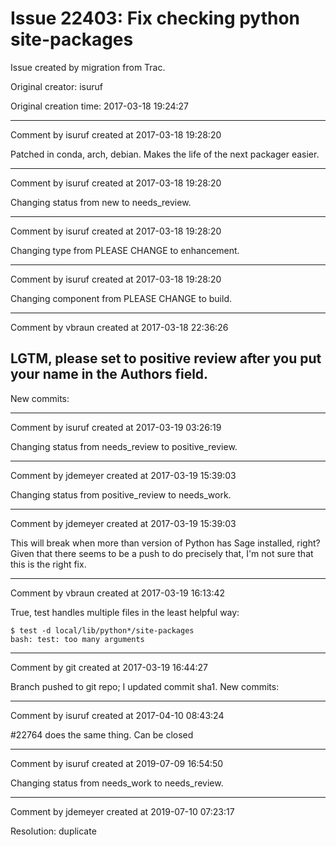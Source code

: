 # Issue 22403: Fix checking python site-packages

Issue created by migration from Trac.

Original creator: isuruf

Original creation time: 2017-03-18 19:24:27




---

Comment by isuruf created at 2017-03-18 19:28:20

Patched in conda, arch, debian. Makes the life of the next packager easier.


---

Comment by isuruf created at 2017-03-18 19:28:20

Changing status from new to needs_review.


---

Comment by isuruf created at 2017-03-18 19:28:20

Changing type from PLEASE CHANGE to enhancement.


---

Comment by isuruf created at 2017-03-18 19:28:20

Changing component from PLEASE CHANGE to build.


---

Comment by vbraun created at 2017-03-18 22:36:26

LGTM, please set to positive review after you put your name in the Authors field.
----
New commits:


---

Comment by isuruf created at 2017-03-19 03:26:19

Changing status from needs_review to positive_review.


---

Comment by jdemeyer created at 2017-03-19 15:39:03

Changing status from positive_review to needs_work.


---

Comment by jdemeyer created at 2017-03-19 15:39:03

This will break when more than version of Python has Sage installed, right? Given that there seems to be a push to do precisely that, I'm not sure that this is the right fix.


---

Comment by vbraun created at 2017-03-19 16:13:42

True, test handles multiple files in the least helpful way:

```
$ test -d local/lib/python*/site-packages
bash: test: too many arguments
```



---

Comment by git created at 2017-03-19 16:44:27

Branch pushed to git repo; I updated commit sha1. New commits:


---

Comment by isuruf created at 2017-04-10 08:43:24

#22764 does the same thing. Can be closed


---

Comment by isuruf created at 2019-07-09 16:54:50

Changing status from needs_work to needs_review.


---

Comment by jdemeyer created at 2019-07-10 07:23:17

Resolution: duplicate
